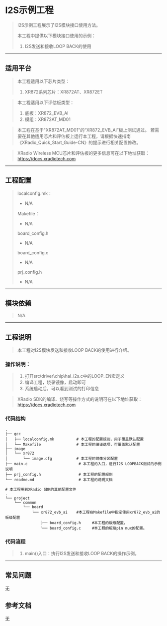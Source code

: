 # I2S示例工程

> I2S示例工程展示了I2S模块接口使用方法。
>
> 本工程中提供以下模块接口使用的示例：
>
> 1. I2S发送和接收LOOP BACK的使用

---

## 适用平台

> 本工程适用以下芯片类型：
>
> 1. XR872系列芯片：XR872AT、XR872ET

> 本工程适用以下评估板类型：
> 1. 底板：XR872_EVB_AI
> 2. 模组：XR872AT_MD01

> 本工程在基于"XR872AT_MD01"的“XR872_EVB_AI”板上测试通过。
> 若需要在其他适用芯片和评估板上运行本工程，请根据快速指南《XRadio_Quick_Start_Guide-CN》的提示进行相关配置修改。

> XRadio Wireless MCU芯片和评估板的更多信息可在以下地址获取：
> https://docs.xradiotech.com

---

## 工程配置

> localconfig.mk：
>
> - N/A
>
> Makefile：
>
> - N/A
>
> board_config.h
>
> - N/A
>
> board_config.c
>
> - N/A
>
> prj_config.h
>
> - N/A

---

## 模块依赖
>N/A

---

## 工程说明

> 本工程对I2S模块发送和接收LOOP BACK的使用进行介绍。

### 操作说明：

> 1. 打开src\driver\chip\hal_i2s.c中的LOOP_EN宏定义
> 2. 编译工程，烧录镜像，启动即可
> 3. 系统启动后，可以看到测试的打印信息

> XRadio SDK的编译、烧写等操作方式的说明可在以下地址获取：
> https://docs.xradiotech.com

### 代码结构
```
.
├── gcc
│   ├── localconfig.mk          # 本工程的配置规则，用于覆盖默认配置
│   └── Makefile                # 本工程的编译选项，可覆盖默认配置
├── image
│   └── xr872
│       └── image.cfg           # 本工程的镜像分区配置
├── main.c                       # 本工程的入口，进行I2S LOOPBACK测试的示例说明
├── prj_config.h                 # 本工程的配置规则
└── readme.md                    # 本工程的说明文档

# 本工程用到XRadio SDK的其他配置文件
.
└── project
    └── common
        └── board
            └── xr872_evb_ai    #本工程在Makefile中指定使用xr872_evb_ai的板级配置
                ├── board_config.h     #本工程的板级配置，
                └── board_config.c     #本工程的板级pin mux的配置。

```
### 代码流程

> 1. main()入口：执行I2S发送和接收LOOP BACK的操作示例。

---

## 常见问题

无

## 参考文档

无
